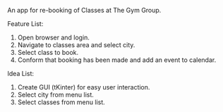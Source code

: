 An app for re-booking of Classes at The Gym Group.

Feature List:
1. Open browser and login.
2. Navigate to classes area and select city.
3. Select class to book.
4. Conform that booking has been made and add an event to calendar.

Idea List:
1. Create GUI (tKinter) for easy user interaction.
2. Select city from menu list.
3. Select classes from menu list.
